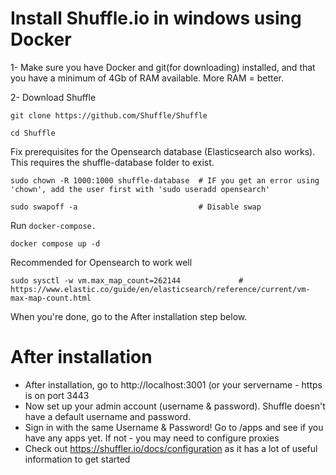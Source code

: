 # Install Shuffle.io in windows using Docker

1- Make sure you have Docker and git(for downloading) installed, and that you have a minimum of 4Gb of RAM available. More RAM = better.

2- Download Shuffle

`git clone https://github.com/Shuffle/Shuffle`

`cd Shuffle`

Fix prerequisites for the Opensearch database (Elasticsearch also works). This requires the shuffle-database folder to exist.
```
sudo chown -R 1000:1000 shuffle-database  # IF you get an error using 'chown', add the user first with 'sudo useradd opensearch'

sudo swapoff -a                           # Disable swap
```
Run `docker-compose.`

`docker compose up -d`

Recommended for Opensearch to work well

`sudo sysctl -w vm.max_map_count=262144             # https://www.elastic.co/guide/en/elasticsearch/reference/current/vm-max-map-count.html`

When you're done, go to the After installation step below.

# After installation

- After installation, go to http://localhost:3001 (or your servername - https is on port 3443
- Now set up your admin account (username & password). Shuffle doesn't have a default username and password.
- Sign in with the same Username & Password! Go to /apps and see if you have any apps yet. If not - you may need to configure proxies
-  Check out https://shuffler.io/docs/configuration as it has a lot of useful information to get started
    
   
